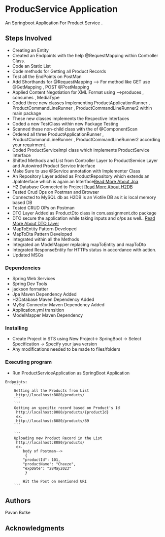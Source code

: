 # ProducService Application

An Springboot Application For Product Service .

## Steps Involved
* Creating an Entity
* Created an Endpoints with the help @RequestMapping within Controller Class.
* Code an Static List
* Code methods for Getting all Product Records
* Test all the EndPoints on PostMan
* Add Shorthands for @RequestMapping --> For method like GET use @GetMapping , POST @PostMapping
* Applied Content Negotiation for XML Format using -->produces , consumes , MediaType
* Coded three new classes Implementing ProductApplicationRunner , ProductCommandLineRunner , ProductCommandLineRunner2 within main package
* These new classes implements the Respective Interfaces
* Coded a new TestClass within new Package Testing 
* Scanned these non-child class with the of @ComponentScan
* Ordered all three ProductApplicationRunner , ProductCommandLineRunner , ProductCommandLineRunner2 according your requirment.
* Coded ProductServiceImpl class which implements ProductService Interface
* Shifted Methods and List from Controller Layer to ProductService Layer and Autowired Product Service Interface
* Make Sure to use @Service annotation with Implementer Class
* An Repository Layer added as ProductRepository which extends an JpaInterface which is again an Interface[Read More About Jpa](https://spring.io/projects/spring-data-jpa)
* H2 Database Connected to Project [Read More About H2DB](https://www.h2database.com/html/main.html)
* Tested Crud Ops on Postman and Browser
* Connected to MySQL db as H2DB is an Viotile DB as it is local memory based DB
* Tested CRUD OPs on Postman
* DTO Layer Added as ProductDto class in com.assignment.dto package
* DTO secure the application while taking inputs and o/ps as well.. [Read More About DTO Layer](https://www.javaguides.net/2021/02/spring-boot-dto-example-entity-to-dto.html)
* MapToEntity Pattern Developed
* MapToDta Pattern Developed
* Integrated within all the Methods
* Integrated an ModelMapper replacing mapToEntity and mapToDto
* Integrated ResponseEntity for HTTPs status in accordance with action.
* Updated MSGs

### Dependencies

* Spring Web Services 
* Spring Dev Tools
* jackson formatter
* Jpa Maven Dependency Added
* H2Database Maven Dependency Added
* MySql Connector Maven Dependency Added
* Application.yml transition
* ModelMapper Maven Dependency


### Installing

* Create Project in STS using New Project-> SpringBoot -> Select Specification -> Specify your java version
* Any modifications needed to be made to files/folders


### Executing program

* Run ProductServiceApplication as SpringBoot Application

```
Endpoints:
	```
	Getting all the Products from List
	 http://localhost:8080/products/
	```
	```
	Getting an specific record based on Product's Id
	 http://localhost:8080/products/{productId}
	 ex.
	 http://localhost:8080/products/89
	```
	
	```
	Uploading new Product Record in the List
	 http://localhost:8080/products/
	 ex.
	 	body of Postman-->
	 	 {
        "productId": 101,
        "productName": "Cheeze",
        "expDate": "28May2023"
   		 }
   		 
   		Hit the Post on mentioned URI
	```
```




## Authors

Pavan Butke


## Acknowledgments